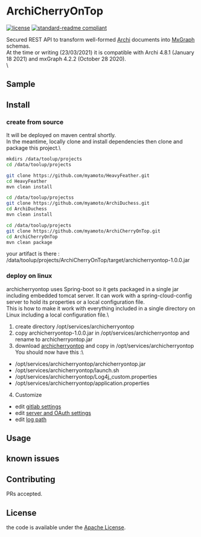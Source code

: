 # ArchiCherryOnTop

[![license](https://img.shields.io/github/license/myamoto/ArchiCherryOnTop.svg)](LICENSE)
[![standard-readme compliant](https://img.shields.io/badge/readme%20style-standard-brightgreen.svg?style=flat-square)](https://github.com/myamoto/ArchiCherryOnTop)

Secured REST API to transform well-formed [Archi](https://www.archimatetool.com/download) documents into [MxGraph](https://jgraph.github.io/mxgraph/) schemas.\
At the time or writing (23/03/2021) it is compatible with Archi 4.8.1 (January 18 2021) and mxGraph 4.2.2 (October 28 2020).\
\


## Sample


## Install

### create from source

It will be deployed on maven central shortly.\
In the meantime, locally clone and install dependencies then clone and package this project.\

```bash
mkdirs /data/toolup/projects
cd /data/toolup/projects

git clone https://github.com/myamoto/HeavyFeather.git
cd HeavyFeather
mvn clean install

cd /data/toolup/projectss
git clone https://github.com/myamoto/ArchiDuchess.git
cd ArchiDuchess
mvn clean install

cd /data/toolup/projects
git clone https://github.com/myamoto/ArchiCherryOnTop.git
cd ArchiCherryOnTop
mvn clean package
```

your artifact is there : /data/toolup/projects/ArchiCherryOnTop/target/archicherryontop-1.0.0.jar
### deploy on linux

archicherryontop uses Spring-boot so it gets packaged in a single jar including embedded tomcat server. It can work with a spring-cloud-config server to hold its properties or a local configuration file.\
This is how to make it work with everything included in a single directory on Linux including a local configuration file.\

1) create directory /opt/services/archicherryontop
2) copy archicherryontop-1.0.0.jar in /opt/services/archicherryontop and rename to archicherryontop.jar
3) download [archicherryontop](./src/deploy/archicherryontop) and copy in /opt/services/archicherryontop
You should now have this :\
- /opt/services/archicherryontop/archicherryontop.jar
- /opt/services/archicherryontop/launch.sh
- /opt/services/archicherryontop/Log4j_custom.properties
- /opt/services/archicherryontop/application.properties
4) Customize
- edit [gitlab settings](./src/deploy/archicherryontop/application.properties)
- edit [server and OAuth settings](./src/deploy/archicherryontop/launch.sh)
- edit [log path](https://github.com/myamoto/ArchiCherryOnTop/blob/master/src/deploy/archicherryontop/Log4j_custom.properties#L7)

## Usage


## known issues

## Contributing

PRs accepted.

## License

the code is available under the [Apache License](LICENSE).
